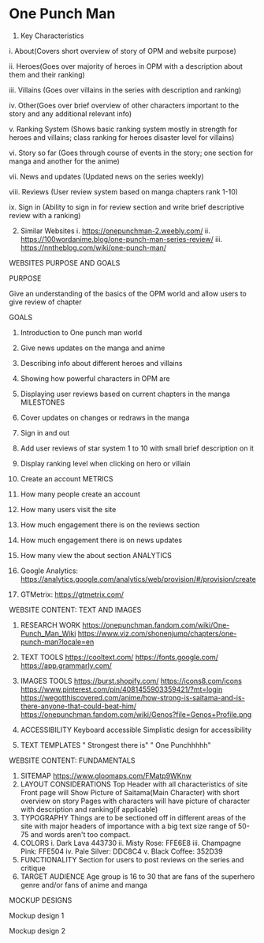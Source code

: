 # One Punch Man
1. Key Characteristics
  
  i. About(Covers short overview of story of OPM and website purpose)
  
  ii. Heroes(Goes over majority of heroes in OPM with a description about them and their ranking)
  
  iii. Villains (Goes over villains in the series with description and ranking)
  
  iv. Other(Goes over brief overview of other characters important to the story and any additional relevant info)
  
  v. Ranking System (Shows basic ranking system mostly in strength for heroes and villains; class ranking for heroes disaster level for villains)
  
  vi. Story so far (Goes through course of events in the story; one section for manga and another for the anime)
  
  vii. News and updates (Updated news on the series weekly)
  
  viii. Reviews (User review system based on manga chapters rank 1-10)
  
  ix. Sign in (Ability to sign in for review section and write brief descriptive review with a ranking)
  
 2. Similar Websites
  i. https://onepunchman-2.weebly.com/
  ii. https://100wordanime.blog/one-punch-man-series-review/
  iii. https://nntheblog.com/wiki/one-punch-man/
  
WEBSITES PURPOSE AND GOALS

PURPOSE

  Give an understanding of the basics of the OPM world and allow users to give review of chapter

GOALS
  
  1. Introduction to One punch man world
  2. Give news updates on the manga and anime
  3. Describing info about different heroes and villains
  4. Showing how powerful characters in OPM are
  5. Displaying user reviews based on current chapters in the manga
MILESTONES
  
  1. Cover updates on changes or redraws in the manga
  2. Sign in and out
  3. Add user reviews of star system 1 to 10 with small brief description on it
  4. Display ranking level when clicking on hero or villain
  5. Create an account
METRICS
  
  1. How many people create an account
  2. How many users visit the site
  3. How much engagement there is on the reviews section
  4. How much engagement there is on news updates
  5. How many view the about section
ANALYTICS
  
  1. Google Analytics: https://analytics.google.com/analytics/web/provision/#/provision/create
  2. GTMetrix: https://gtmetrix.com/

WEBSITE CONTENT: TEXT AND IMAGES
  
  1. RESEARCH WORK
    https://onepunchman.fandom.com/wiki/One-Punch_Man_Wiki
    https://www.viz.com/shonenjump/chapters/one-punch-man?locale=en
    

  3. TEXT TOOLS
    https://cooltext.com/
    https://fonts.google.com/
    https://app.grammarly.com/
    
  5. IMAGES TOOLS
    https://burst.shopify.com/
    https://icons8.com/icons
    https://www.pinterest.com/pin/4081455903359421/?mt=login
    https://wegotthiscovered.com/anime/how-strong-is-saitama-and-is-there-anyone-that-could-beat-him/
    https://onepunchman.fandom.com/wiki/Genos?file=Genos+Profile.png
    
  6. ACCESSIBILITY
     Keyboard accessible
     Simplistic design for accessibility 
     
  7. TEXT TEMPLATES
    " Strongest there is"
    " One Punchhhhh"

 WEBSITE CONTENT: FUNDAMENTALS
  1. SITEMAP https://www.gloomaps.com/FMatp9WKnw 
  2. LAYOUT CONSIDERATIONS
    Top Header with all characteristics of site
    Front page will Show Picture of Saitama(Main Character) with short overview on story
    Pages with characters will have picture of character with description and ranking(if applicable)
  3. TYPOGRAPHY
      Things are to be sectioned off in different areas of the site with major headers of importance with a big text size range of 50-75 and words aren't too compact. 
  4. COLORS
    i. Dark Lava 443730
    ii. Misty Rose: FFE6E8
    iii. Champagne Pink: FFE504
    iv. Pale Silver: DDC8C4
    v. Black Coffee: 352D39
  5. FUNCTIONALITY
     Section for users to post reviews on the series and critique
  6. TARGET AUDIENCE
    Age group is 16 to 30 that are fans of the superhero genre and/or fans of anime and manga
 
 MOCKUP DESIGNS
 
  Mockup design 1
  
  Mockup design 2
